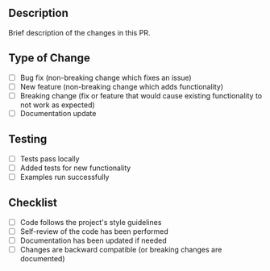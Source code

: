 ## Description
Brief description of the changes in this PR.

## Type of Change
- [ ] Bug fix (non-breaking change which fixes an issue)
- [ ] New feature (non-breaking change which adds functionality)
- [ ] Breaking change (fix or feature that would cause existing functionality to not work as expected)
- [ ] Documentation update

## Testing
- [ ] Tests pass locally
- [ ] Added tests for new functionality
- [ ] Examples run successfully

## Checklist
- [ ] Code follows the project's style guidelines
- [ ] Self-review of the code has been performed
- [ ] Documentation has been updated if needed
- [ ] Changes are backward compatible (or breaking changes are documented)